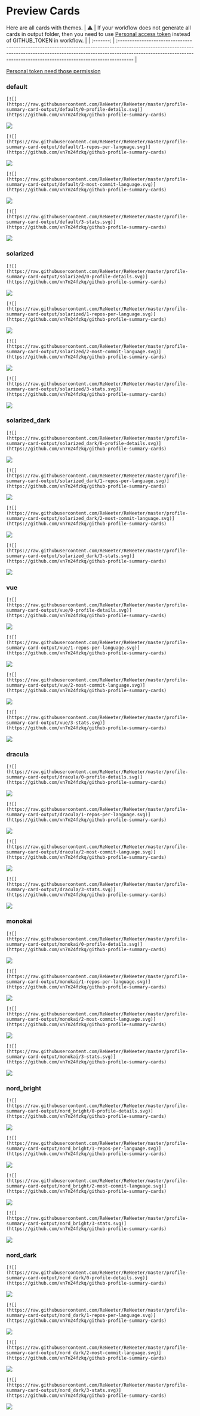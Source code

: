 
# Preview Cards

Here are all cards with themes.
| :warning: | If your workflow does not generate all cards in output folder, then you need to use [Personal access token](https://docs.github.com/en/actions/configuring-and-managing-workflows/creating-and-storing-encrypted-secrets) instead of GITHUB_TOKEN in workflow. |
| :-------: | :------------------------------------------------------------------------------------------------------------------------------------------------------------------------------------------------------------------------------------------------ |

[Personal token need those permission](https://github.com/vn7n24fzkq/github-profile-summary-cards/wiki/Personal-access-token-permissions)


### default


```
[![](https://raw.githubusercontent.com/ReNeeter/ReNeeter/master/profile-summary-card-output/default/0-profile-details.svg)](https://github.com/vn7n24fzkq/github-profile-summary-cards)
```
![](https://raw.githubusercontent.com/ReNeeter/ReNeeter/master/profile-summary-card-output/default/0-profile-details.svg)


```
[![](https://raw.githubusercontent.com/ReNeeter/ReNeeter/master/profile-summary-card-output/default/1-repos-per-language.svg)](https://github.com/vn7n24fzkq/github-profile-summary-cards)
```
![](https://raw.githubusercontent.com/ReNeeter/ReNeeter/master/profile-summary-card-output/default/1-repos-per-language.svg)


```
[![](https://raw.githubusercontent.com/ReNeeter/ReNeeter/master/profile-summary-card-output/default/2-most-commit-language.svg)](https://github.com/vn7n24fzkq/github-profile-summary-cards)
```
![](https://raw.githubusercontent.com/ReNeeter/ReNeeter/master/profile-summary-card-output/default/2-most-commit-language.svg)


```
[![](https://raw.githubusercontent.com/ReNeeter/ReNeeter/master/profile-summary-card-output/default/3-stats.svg)](https://github.com/vn7n24fzkq/github-profile-summary-cards)
```
![](https://raw.githubusercontent.com/ReNeeter/ReNeeter/master/profile-summary-card-output/default/3-stats.svg)


### solarized


```
[![](https://raw.githubusercontent.com/ReNeeter/ReNeeter/master/profile-summary-card-output/solarized/0-profile-details.svg)](https://github.com/vn7n24fzkq/github-profile-summary-cards)
```
![](https://raw.githubusercontent.com/ReNeeter/ReNeeter/master/profile-summary-card-output/solarized/0-profile-details.svg)


```
[![](https://raw.githubusercontent.com/ReNeeter/ReNeeter/master/profile-summary-card-output/solarized/1-repos-per-language.svg)](https://github.com/vn7n24fzkq/github-profile-summary-cards)
```
![](https://raw.githubusercontent.com/ReNeeter/ReNeeter/master/profile-summary-card-output/solarized/1-repos-per-language.svg)


```
[![](https://raw.githubusercontent.com/ReNeeter/ReNeeter/master/profile-summary-card-output/solarized/2-most-commit-language.svg)](https://github.com/vn7n24fzkq/github-profile-summary-cards)
```
![](https://raw.githubusercontent.com/ReNeeter/ReNeeter/master/profile-summary-card-output/solarized/2-most-commit-language.svg)


```
[![](https://raw.githubusercontent.com/ReNeeter/ReNeeter/master/profile-summary-card-output/solarized/3-stats.svg)](https://github.com/vn7n24fzkq/github-profile-summary-cards)
```
![](https://raw.githubusercontent.com/ReNeeter/ReNeeter/master/profile-summary-card-output/solarized/3-stats.svg)


### solarized_dark


```
[![](https://raw.githubusercontent.com/ReNeeter/ReNeeter/master/profile-summary-card-output/solarized_dark/0-profile-details.svg)](https://github.com/vn7n24fzkq/github-profile-summary-cards)
```
![](https://raw.githubusercontent.com/ReNeeter/ReNeeter/master/profile-summary-card-output/solarized_dark/0-profile-details.svg)


```
[![](https://raw.githubusercontent.com/ReNeeter/ReNeeter/master/profile-summary-card-output/solarized_dark/1-repos-per-language.svg)](https://github.com/vn7n24fzkq/github-profile-summary-cards)
```
![](https://raw.githubusercontent.com/ReNeeter/ReNeeter/master/profile-summary-card-output/solarized_dark/1-repos-per-language.svg)


```
[![](https://raw.githubusercontent.com/ReNeeter/ReNeeter/master/profile-summary-card-output/solarized_dark/2-most-commit-language.svg)](https://github.com/vn7n24fzkq/github-profile-summary-cards)
```
![](https://raw.githubusercontent.com/ReNeeter/ReNeeter/master/profile-summary-card-output/solarized_dark/2-most-commit-language.svg)


```
[![](https://raw.githubusercontent.com/ReNeeter/ReNeeter/master/profile-summary-card-output/solarized_dark/3-stats.svg)](https://github.com/vn7n24fzkq/github-profile-summary-cards)
```
![](https://raw.githubusercontent.com/ReNeeter/ReNeeter/master/profile-summary-card-output/solarized_dark/3-stats.svg)


### vue


```
[![](https://raw.githubusercontent.com/ReNeeter/ReNeeter/master/profile-summary-card-output/vue/0-profile-details.svg)](https://github.com/vn7n24fzkq/github-profile-summary-cards)
```
![](https://raw.githubusercontent.com/ReNeeter/ReNeeter/master/profile-summary-card-output/vue/0-profile-details.svg)


```
[![](https://raw.githubusercontent.com/ReNeeter/ReNeeter/master/profile-summary-card-output/vue/1-repos-per-language.svg)](https://github.com/vn7n24fzkq/github-profile-summary-cards)
```
![](https://raw.githubusercontent.com/ReNeeter/ReNeeter/master/profile-summary-card-output/vue/1-repos-per-language.svg)


```
[![](https://raw.githubusercontent.com/ReNeeter/ReNeeter/master/profile-summary-card-output/vue/2-most-commit-language.svg)](https://github.com/vn7n24fzkq/github-profile-summary-cards)
```
![](https://raw.githubusercontent.com/ReNeeter/ReNeeter/master/profile-summary-card-output/vue/2-most-commit-language.svg)


```
[![](https://raw.githubusercontent.com/ReNeeter/ReNeeter/master/profile-summary-card-output/vue/3-stats.svg)](https://github.com/vn7n24fzkq/github-profile-summary-cards)
```
![](https://raw.githubusercontent.com/ReNeeter/ReNeeter/master/profile-summary-card-output/vue/3-stats.svg)


### dracula


```
[![](https://raw.githubusercontent.com/ReNeeter/ReNeeter/master/profile-summary-card-output/dracula/0-profile-details.svg)](https://github.com/vn7n24fzkq/github-profile-summary-cards)
```
![](https://raw.githubusercontent.com/ReNeeter/ReNeeter/master/profile-summary-card-output/dracula/0-profile-details.svg)


```
[![](https://raw.githubusercontent.com/ReNeeter/ReNeeter/master/profile-summary-card-output/dracula/1-repos-per-language.svg)](https://github.com/vn7n24fzkq/github-profile-summary-cards)
```
![](https://raw.githubusercontent.com/ReNeeter/ReNeeter/master/profile-summary-card-output/dracula/1-repos-per-language.svg)


```
[![](https://raw.githubusercontent.com/ReNeeter/ReNeeter/master/profile-summary-card-output/dracula/2-most-commit-language.svg)](https://github.com/vn7n24fzkq/github-profile-summary-cards)
```
![](https://raw.githubusercontent.com/ReNeeter/ReNeeter/master/profile-summary-card-output/dracula/2-most-commit-language.svg)


```
[![](https://raw.githubusercontent.com/ReNeeter/ReNeeter/master/profile-summary-card-output/dracula/3-stats.svg)](https://github.com/vn7n24fzkq/github-profile-summary-cards)
```
![](https://raw.githubusercontent.com/ReNeeter/ReNeeter/master/profile-summary-card-output/dracula/3-stats.svg)


### monokai


```
[![](https://raw.githubusercontent.com/ReNeeter/ReNeeter/master/profile-summary-card-output/monokai/0-profile-details.svg)](https://github.com/vn7n24fzkq/github-profile-summary-cards)
```
![](https://raw.githubusercontent.com/ReNeeter/ReNeeter/master/profile-summary-card-output/monokai/0-profile-details.svg)


```
[![](https://raw.githubusercontent.com/ReNeeter/ReNeeter/master/profile-summary-card-output/monokai/1-repos-per-language.svg)](https://github.com/vn7n24fzkq/github-profile-summary-cards)
```
![](https://raw.githubusercontent.com/ReNeeter/ReNeeter/master/profile-summary-card-output/monokai/1-repos-per-language.svg)


```
[![](https://raw.githubusercontent.com/ReNeeter/ReNeeter/master/profile-summary-card-output/monokai/2-most-commit-language.svg)](https://github.com/vn7n24fzkq/github-profile-summary-cards)
```
![](https://raw.githubusercontent.com/ReNeeter/ReNeeter/master/profile-summary-card-output/monokai/2-most-commit-language.svg)


```
[![](https://raw.githubusercontent.com/ReNeeter/ReNeeter/master/profile-summary-card-output/monokai/3-stats.svg)](https://github.com/vn7n24fzkq/github-profile-summary-cards)
```
![](https://raw.githubusercontent.com/ReNeeter/ReNeeter/master/profile-summary-card-output/monokai/3-stats.svg)


### nord_bright


```
[![](https://raw.githubusercontent.com/ReNeeter/ReNeeter/master/profile-summary-card-output/nord_bright/0-profile-details.svg)](https://github.com/vn7n24fzkq/github-profile-summary-cards)
```
![](https://raw.githubusercontent.com/ReNeeter/ReNeeter/master/profile-summary-card-output/nord_bright/0-profile-details.svg)


```
[![](https://raw.githubusercontent.com/ReNeeter/ReNeeter/master/profile-summary-card-output/nord_bright/1-repos-per-language.svg)](https://github.com/vn7n24fzkq/github-profile-summary-cards)
```
![](https://raw.githubusercontent.com/ReNeeter/ReNeeter/master/profile-summary-card-output/nord_bright/1-repos-per-language.svg)


```
[![](https://raw.githubusercontent.com/ReNeeter/ReNeeter/master/profile-summary-card-output/nord_bright/2-most-commit-language.svg)](https://github.com/vn7n24fzkq/github-profile-summary-cards)
```
![](https://raw.githubusercontent.com/ReNeeter/ReNeeter/master/profile-summary-card-output/nord_bright/2-most-commit-language.svg)


```
[![](https://raw.githubusercontent.com/ReNeeter/ReNeeter/master/profile-summary-card-output/nord_bright/3-stats.svg)](https://github.com/vn7n24fzkq/github-profile-summary-cards)
```
![](https://raw.githubusercontent.com/ReNeeter/ReNeeter/master/profile-summary-card-output/nord_bright/3-stats.svg)


### nord_dark


```
[![](https://raw.githubusercontent.com/ReNeeter/ReNeeter/master/profile-summary-card-output/nord_dark/0-profile-details.svg)](https://github.com/vn7n24fzkq/github-profile-summary-cards)
```
![](https://raw.githubusercontent.com/ReNeeter/ReNeeter/master/profile-summary-card-output/nord_dark/0-profile-details.svg)


```
[![](https://raw.githubusercontent.com/ReNeeter/ReNeeter/master/profile-summary-card-output/nord_dark/1-repos-per-language.svg)](https://github.com/vn7n24fzkq/github-profile-summary-cards)
```
![](https://raw.githubusercontent.com/ReNeeter/ReNeeter/master/profile-summary-card-output/nord_dark/1-repos-per-language.svg)


```
[![](https://raw.githubusercontent.com/ReNeeter/ReNeeter/master/profile-summary-card-output/nord_dark/2-most-commit-language.svg)](https://github.com/vn7n24fzkq/github-profile-summary-cards)
```
![](https://raw.githubusercontent.com/ReNeeter/ReNeeter/master/profile-summary-card-output/nord_dark/2-most-commit-language.svg)


```
[![](https://raw.githubusercontent.com/ReNeeter/ReNeeter/master/profile-summary-card-output/nord_dark/3-stats.svg)](https://github.com/vn7n24fzkq/github-profile-summary-cards)
```
![](https://raw.githubusercontent.com/ReNeeter/ReNeeter/master/profile-summary-card-output/nord_dark/3-stats.svg)

